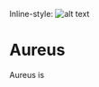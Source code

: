 Inline-style: 
![alt text](https://github.com/vivienphang/wal-ETZ-FE/blob/main/public/images/AELogo.png "Aureus")

# Aureus

Aureus is 
